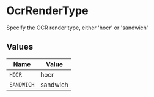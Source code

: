 # OcrRenderType

Specify the OCR render type, either 'hocr' or 'sandwich'


## Values

| Name       | Value      |
| ---------- | ---------- |
| `HOCR`     | hocr       |
| `SANDWICH` | sandwich   |